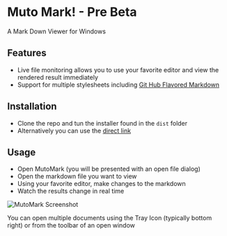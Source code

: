 # Muto Mark! - Pre Beta

A Mark Down Viewer for Windows

## Features

* Live file monitoring allows you to use your favorite editor and view the rendered result immediately
* Support for multiple stylesheets including [Git Hub Flavored Markdown]("http://github.github.com/github-flavored-markdown/" "Git Hub Flavored Markdown")

## Installation

* Clone the repo and tun the installer found in the `dist` folder
* Alternatively you can use the [direct link](https://github.com/davidmuto/muto-mark/blob/master/dist/MutoMarkInstaller.exe?raw=true "Download MutoMark!")

## Usage

* Open MutoMark (you will be presented with an open file dialog)
* Open the markdown file you want to view
* Using your favorite editor, make changes to the markdown
* Watch the results change in real time

![MutoMark Screenshot](https://github.com/davidmuto/muto-mark/blob/master/samples/screenshot.png)


You can open multiple documents using the Tray Icon (typically bottom right) or from the toolbar of an open window
